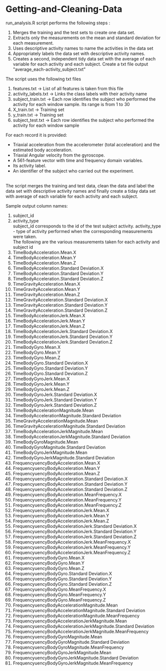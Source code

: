 # Getting-and-Cleaning-Data

run_analysis.R script performs the following steps :

1. Merges the training and the test sets to create one data set.
2. Extracts only the measurements on the mean and standard deviation for each measurement.
3. Uses descriptive activity names to name the activities in the data set
4. Appropriately labels the data set with descriptive activity names.
5. Creates a second, independent tidy data set with the average of each variable for each activity and each subject. Create a txt file output "average_each-activity_subject.txt"


The script uses the following txt files
1. features.txt -> List of all features is taken from this file
2. activity_labels.txt -> Links the class labels with their activity name
3. subject_train.txt -> Each row identifies the subject who performed the activity for each window sample. Its range is from 1 to 30
4. X_train.txt -> Training set
5. y_train.txt -> Training set
6. subject_test.txt -> Each row identifies the subject who performed the activity for each window sample


For each record it is provided:
- Triaxial acceleration from the accelerometer (total acceleration) and the estimated body acceleration.
- Triaxial Angular velocity from the gyroscope. 
- A 561-feature vector with time and frequency domain variables. 
- Its activity label. 
- An identifier of the subject who carried out the experiment.

<br/>
The script merges the training and test data, clean the data and label the data set with descriptive activity names and finally create a tiday data set with average of each variable for each activity and each subject.
<br/>

Sample output column names:
<br>
1. subject_id
2. activity_type
<br/> subject_id corresponds to the id of the test subject activity. activity_type - type of activity performed when the corresponding measurements were taken.
<br/> The following are the various measurements taken for each activity and subject id
3. TimeBodyAcceleration.Mean.X
4. TimeBodyAcceleration.Mean.Y
5. TimeBodyAcceleration.Mean.Z
6. TimeBodyAcceleration.Standard Deviation.X
7. TimeBodyAcceleration.Standard Deviation.Y
8. TimeBodyAcceleration.Standard Deviation.Z
9. TimeGravityAcceleration.Mean.X
10. TimeGravityAcceleration.Mean.Y
11. TimeGravityAcceleration.Mean.Z
12. TimeGravityAcceleration.Standard Deviation.X
13. TimeGravityAcceleration.Standard Deviation.Y
14. TimeGravityAcceleration.Standard Deviation.Z
15. TimeBodyAccelerationJerk.Mean.X
16. TimeBodyAccelerationJerk.Mean.Y
17. TimeBodyAccelerationJerk.Mean.Z
18. TimeBodyAccelerationJerk.Standard Deviation.X
19. TimeBodyAccelerationJerk.Standard Deviation.Y
20. TimeBodyAccelerationJerk.Standard Deviation.Z
21. TimeBodyGyro.Mean.X
22. TimeBodyGyro.Mean.Y
23. TimeBodyGyro.Mean.Z
24. TimeBodyGyro.Standard Deviation.X
25. TimeBodyGyro.Standard Deviation.Y
26. TimeBodyGyro.Standard Deviation.Z
27. TimeBodyGyroJerk.Mean.X
28. TimeBodyGyroJerk.Mean.Y
29. TimeBodyGyroJerk.Mean.Z
30. TimeBodyGyroJerk.Standard Deviation.X
31. TimeBodyGyroJerk.Standard Deviation.Y
32. TimeBodyGyroJerk.Standard Deviation.Z
33. TimeBodyAccelerationMagnitude.Mean
34. TimeBodyAccelerationMagnitude.Standard Deviation
35. TimeGravityAccelerationMagnitude.Mean
36. TimeGravityAccelerationMagnitude.Standard Deviation
37. TimeBodyAccelerationJerkMagnitude.Mean
38. TimeBodyAccelerationJerkMagnitude.Standard Deviation
39. TimeBodyGyroMagnitude.Mean
40. TimeBodyGyroMagnitude.Standard Deviation
41. TimeBodyGyroJerkMagnitude.Mean
42. TimeBodyGyroJerkMagnitude.Standard Deviation
43. FrequencyuencyBodyAcceleration.Mean.X
44. FrequencyuencyBodyAcceleration.Mean.Y
45. FrequencyuencyBodyAcceleration.Mean.Z
46. FrequencyuencyBodyAcceleration.Standard Deviation.X
47. FrequencyuencyBodyAcceleration.Standard Deviation.Y
48. FrequencyuencyBodyAcceleration.Standard Deviation.Z
49. FrequencyuencyBodyAcceleration.MeanFrequency.X
50. FrequencyuencyBodyAcceleration.MeanFrequency.Y
51. FrequencyuencyBodyAcceleration.MeanFrequency.Z
52. FrequencyuencyBodyAccelerationJerk.Mean.X
53. FrequencyuencyBodyAccelerationJerk.Mean.Y
54. FrequencyuencyBodyAccelerationJerk.Mean.Z
55. FrequencyuencyBodyAccelerationJerk.Standard Deviation.X
56. FrequencyuencyBodyAccelerationJerk.Standard Deviation.Y
57. FrequencyuencyBodyAccelerationJerk.Standard Deviation.Z
58. FrequencyuencyBodyAccelerationJerk.MeanFrequency.X
59. FrequencyuencyBodyAccelerationJerk.MeanFrequency.Y
60. FrequencyuencyBodyAccelerationJerk.MeanFrequency.Z
61. FrequencyuencyBodyGyro.Mean.X
62. FrequencyuencyBodyGyro.Mean.Y
63. FrequencyuencyBodyGyro.Mean.Z
64. FrequencyuencyBodyGyro.Standard Deviation.X
65. FrequencyuencyBodyGyro.Standard Deviation.Y
66. FrequencyuencyBodyGyro.Standard Deviation.Z
67. FrequencyuencyBodyGyro.MeanFrequency.X
68. FrequencyuencyBodyGyro.MeanFrequency.Y
69. FrequencyuencyBodyGyro.MeanFrequency.Z
70. FrequencyuencyBodyAccelerationMagnitude.Mean
71. FrequencyuencyBodyAccelerationMagnitude.Standard Deviation
72. FrequencyuencyBodyAccelerationMagnitude.MeanFrequency
73. FrequencyuencyBodyAccelerationJerkMagnitude.Mean
74. FrequencyuencyBodyAccelerationJerkMagnitude.Standard Deviation
75. FrequencyuencyBodyAccelerationJerkMagnitude.MeanFrequency
76. FrequencyuencyBodyGyroMagnitude.Mean
77. FrequencyuencyBodyGyroMagnitude.Standard Deviation
78. FrequencyuencyBodyGyroMagnitude.MeanFrequency
79. FrequencyuencyBodyGyroJerkMagnitude.Mean
80. FrequencyuencyBodyGyroJerkMagnitude.Standard Deviation
81. FrequencyuencyBodyGyroJerkMagnitude.MeanFrequency

